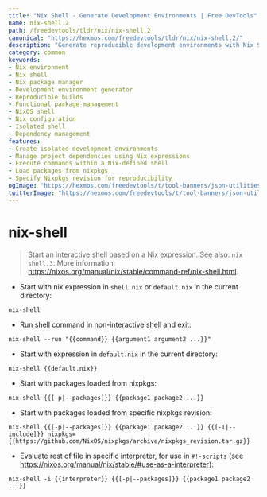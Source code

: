 ```yaml
---
title: "Nix Shell - Generate Development Environments | Free DevTools"
name: nix-shell.2
path: /freedevtools/tldr/nix/nix-shell.2
canonical: "https://hexmos.com/freedevtools/tldr/nix/nix-shell.2/"
description: "Generate reproducible development environments with Nix Shell. Configure dependencies and create isolated shells for consistent builds. Free online tool, no registration required."
category: common
keywords:
- Nix environment
- Nix shell
- Nix package manager
- Development environment generator
- Reproducible builds
- Functional package management
- NixOS shell
- Nix configuration
- Isolated shell
- Dependency management
features:
- Create isolated development environments
- Manage project dependencies using Nix expressions
- Execute commands within a Nix-defined shell
- Load packages from nixpkgs
- Specify Nixpkgs revision for reproducibility
ogImage: "https://hexmos.com/freedevtools/t/tool-banners/json-utilities-banner.png"
twitterImage: "https://hexmos.com/freedevtools/t/tool-banners/json-utilities-banner.png"
---
```


# nix-shell

> Start an interactive shell based on a Nix expression.
> See also: `nix shell.3`.
> More information: <https://nixos.org/manual/nix/stable/command-ref/nix-shell.html>.

- Start with nix expression in `shell.nix` or `default.nix` in the current directory:

`nix-shell`

- Run shell command in non-interactive shell and exit:

`nix-shell --run "{{command}} {{argument1 argument2 ...}}"`

- Start with expression in `default.nix` in the current directory:

`nix-shell {{default.nix}}`

- Start with packages loaded from nixpkgs:

`nix-shell {{[-p|--packages]}} {{package1 package2 ...}}`

- Start with packages loaded from specific nixpkgs revision:

`nix-shell {{[-p|--packages]}} {{package1 package2 ...}} {{[-I|--include]}} nixpkgs={{https://github.com/NixOS/nixpkgs/archive/nixpkgs_revision.tar.gz}}`

- Evaluate rest of file in specific interpreter, for use in `#!-scripts` (see <https://nixos.org/manual/nix/stable/#use-as-a-interpreter>):

`nix-shell -i {{interpreter}} {{[-p|--packages]}} {{package1 package2 ...}}`
